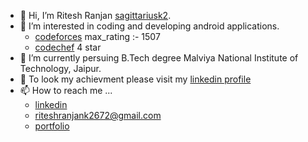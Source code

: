 - 👋 Hi, I’m Ritesh Ranjan [sagittariusk2](https://github.com/sagittariusk2).
- 👀 I’m interested in coding and developing android applications.
  * [codeforces](https://codeforces.com/profile/sagittarius_k2) max_rating :- 1507
  * [codechef](https://www.codechef.com/users/rrk2ritesh) 4 star
- 🌱 I’m currently persuing B.Tech degree Malviya National Institute of Technology, Jaipur.
- 💞️ To look my achievment please visit my [linkedin profile](https://www.linkedin.com/in/sagittariusk2/)
- 📫 How to reach me ...
  * [linkedin](https://www.linkedin.com/in/sagittariusk2/)
  * riteshranjank2672@gmail.com
  * [portfolio](https://sagittariusk2.github.io/)


<!---
sagittariusk2/sagittariusk2 is a ✨ special ✨ repository because its `README.md` (this file) appears on your GitHub profile.
You can click the Preview link to take a look at your changes.
--->
